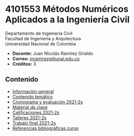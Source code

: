 # 4101553 Métodos Numéricos Aplicados a la Ingeniería Civil
Departamento de Ingeniería Civil\
Facultad de Ingeniería y Arquitectura\
Universidad Nacional de Colombia

- **Docente:** Juan Nicolás Ramírez Giraldo 
- **Correo:** jnramirezg@unal.edu.co
- **Créditos:** 3

## Contenido
- [Información general](/docs/informacion_general.md)
- [Contenido temático](/docs/contenido_tematico.md)
- [Cronograma y evaluación 2021-2s](/docs/cronograma_evaluacion_2021-2s.md)
- [Material de clase](/docs/diapositivas.md)
- [Calificaciones 2021-2s](/docs/calificacion_2021-2s.md)
- [Talleres 2021-2s](/docs/talleres_2021-2s.md)
- [Trabajo final 2021-2s](/docs/trabajo_final_2021-2s.md)
- [Referencias bibliográficas curso](/docs/referencias_curso.md)


